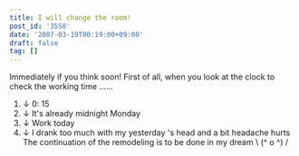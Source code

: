 ```yaml
---
title: I will change the room!
post_id: '3558'
date: '2007-03-19T00:19:00+09:00'
draft: false
tag: []
---
```


Immediately if you think soon! First of all, when you look at the clock to check the working time ......

1.  ↓ 0: 15
2.  ↓ It's already midnight Monday
3.  ↓ Work today
4.  ↓ I drank too much with my yesterday 's head and a bit headache hurts The continuation of the remodeling is to be done in my dream \ (^ o ^) /